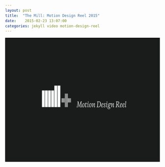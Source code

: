 ```yaml
---
layout: post
title:  "The Mill: Motion Design Reel 2015"
date:    2015-02-23 13:07:00
categories: jekyll video motion-design-reel
---
```


<div><a
href='http://www.themill.com/work/the-mill-motion-design-reel-2015.aspx'><img
src='/assets/Mill-Motion-Design-Reel.png' width="720" height="404"
class="img-thumbnail"/></a></div>
